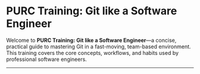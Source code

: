 # PURC Training: Git like a Software Engineer

Welcome to **PURC Training: Git like a Software Engineer**—a concise, practical guide to mastering Git in a fast-moving, team-based environment. This training covers the core concepts, workflows, and habits used by professional software engineers.

---

```{tableofcontents}
```
